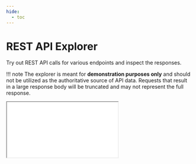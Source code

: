 ```yaml
---
hide:
  - toc
---
```


# REST API Explorer

Try out REST API calls for various endpoints and inspect the responses.  

!!! note
    The explorer is meant for **demonstration purposes only** and should not be utilized 
    as the authoritative source of API data. Requests that result in a large response body 
    will be truncated and may not represent the full response.  


<!-- Using the raw HTML for admonition here so we can display on demand -->
<div class="neon-data-api-app-ie" data-docs-app-ie-display="block" style="display: none;">
  <div class="admonition note">
    <p class="admonition-title">Note</p>
    <p>The REST API Explorer requires a modern browser for full support:<br>
    <strong><a href="https://www.mozilla.org/en-US/firefox/new/">Firefox</a></strong>
    &nbsp;&nbsp;&nbsp;&nbsp;
    <strong><a href="https://www.google.com/chrome/">Chrome</a></strong>
    &nbsp;&nbsp;&nbsp;&nbsp;
    <strong><a href="https://www.apple.com/safari/">Safari</a></strong>&nbsp;&nbsp;&nbsp;&nbsp;
    <strong><a href="https://www.microsoft.com/en-us/windows/microsoft-edge">Edge</a></strong></p>
  </div>
</div>

<iframe id="swagger-frame" src="/explorer/build/index.html" scrolling="no" class="swagger-docs">
</iframe>
